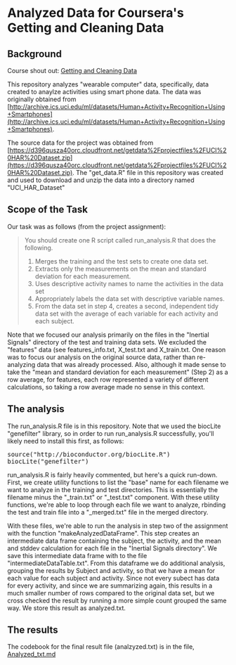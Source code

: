 # Analyzed Data for Coursera's Getting and Cleaning Data

## Background

Course shout out:  [Getting and Cleaning Data](https://www.coursera.org/course/getdata)

This repository analyzes "wearable computer" data, specifically, data created to anaylze
activities using smart phone data.  The data was originally obtained from [http://archive.ics.uci.edu/ml/datasets/Human+Activity+Recognition+Using+Smartphones](http://archive.ics.uci.edu/ml/datasets/Human+Activity+Recognition+Using+Smartphones).

The source data for the project was obtained from [https://d396qusza40orc.cloudfront.net/getdata%2Fprojectfiles%2FUCI%20HAR%20Dataset.zip](https://d396qusza40orc.cloudfront.net/getdata%2Fprojectfiles%2FUCI%20HAR%20Dataset.zip).  The "get_data.R" file in this repository
was created and used to download and unzip the data into a directory named "UCI_HAR_Dataset"

## Scope of the Task

Our task was as follows (from the project assignment):

<blockquote>
You should create one R script called run_analysis.R that does the following. 
<ol>
<li>Merges the training and the test sets to create one data set.</li>
<li>Extracts only the measurements on the mean and standard deviation for each measurement.</li>
<li>Uses descriptive activity names to name the activities in the data set</li>
<li>Appropriately labels the data set with descriptive variable names.</li>
<li>From the data set in step 4, creates a second, independent tidy data set with the average of each variable for each activity and each subject.</li>
</blockquote>

Note that we focused our analysis primarily on the files in the "Inertial Signals" directory
of the test and training data sets.  We excluded the "features" data (see features_info.txt, 
X_test.txt and X_train.txt.  One reason was to focus our analysis on the original
source data, rather than re-analyzing data that was already processed.  Also, although 
it made sense to take the "mean and standard deviation for each measurement" (Step 2) as
a row average, for features, each row represented a variety of different calculations, 
so taking a row average made no sense in this context.

## The analysis

The run_analysis.R file is in this repository.  Note that we used the biocLite "genefilter" 
library, so in order to run run_analysis.R successfully, you'll likely need to install this first, as follows:

<pre>
source("http://bioconductor.org/biocLite.R")
biocLite("genefilter")
</pre>

run_analysis.R is fairly heavily commented, but here's a quick run-down.  First, we create utility functions to list the "base" name for each filename we want to analyze in the training and test directories.  This is essentially the filename minus the "_train.txt" or "_test.txt" component.  With these utility functions, we're able to loop through each file
we want to analyze, rbinding the test and train file into a "_merged.txt" file in the merged
directory.

With these files, we're able to run the analysis in step two of the assignment with the function "makeAnalyzedDataFrame".  This step creates an intermediate
data frame containing the subject, the activity, and the mean and stddev calculation for each file in the "Inertial Signals directory".  We save this intermediate data frame 
with to the file "intermediateDataTable.txt".  From this dataframe we do additional analysis, grouping the results by Subject and activity, so that we have a mean for each value 
for each subject and activity.  Since not every subect has data for every activity, and since we are summarizing again, this results in a much smaller number of rows compared to the original data set, but we cross checked the result by running a more simple count grouped the same way.  We store this result as analyzed.txt.  
## The results
The codebook for the final result file (analzyzed.txt) is in the file, [Analyzed_txt.md](Analyzed_txt.md)
